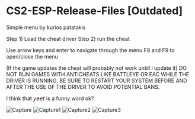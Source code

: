 # CS2-ESP-Release-Files [Outdated]
Simple menu by kurios patatakis

Step 1) Load the cheat driver
Step 2) run the cheat

Use arrow keys and enter to navigate through the menu
F8 and F9 to open/close the menu

(If the game updates the cheat will probably not work untill i update it)
DO NOT RUN GAMES WITH ANTICHEATS LIKE BATTLEYE OR EAC WHILE THE DRIVER IS RUNNING.
BE SURE TO RESTART YOUR SYSTEM BEFORE AND AFTER THE USE OF THE DRIVER TO AVOID POTENTIAL BANS.

I think that 𝘺𝘦𝘦𝘵 is a funny word ok?


![Capture](https://github.com/KuriosPatatakis/CS2-ESP-Release-Files/assets/148652818/aff682c5-17b5-4491-86db-ef02557c2a5e)
![Capture1](https://github.com/KuriosPatatakis/CS2-ESP-Release-Files/assets/148652818/5c0b3884-dc36-4b52-879d-b70118d15825)
![Capture2](https://github.com/KuriosPatatakis/CS2-ESP-Release-Files/assets/148652818/ea69e289-240a-4ff1-a73f-564bdd66abdd)
![Capture3](https://github.com/KuriosPatatakis/CS2-ESP-Release-Files/assets/148652818/e2345355-f937-4714-aaa7-d3dae0935702)

